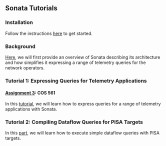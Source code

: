 ## Sonata Tutorials

### Installation
Follow the instructions 
[here](https://github.com/Sonata-Princeton/SONATA-DEV/blob/tutorial/installation.md) 
to get started.

### Background
[Here](https://github.com/Sonata-Princeton/SONATA-DEV/blob/tutorial/sonata/tutorials/background.md), 
we will first provide an overview of Sonata describing its architecture and how 
simplifies it expressing a range of telemetry queries for the network operators. 

### Tutorial 1: Expressing Queries for Telemetry Applications
#### [Assignment 3](http://www.cs.princeton.edu/courses/archive/fall17/cos561/assignments.html): COS 561
In this [tutorial](https://github.com/Sonata-Princeton/SONATA-DEV/tree/tutorial/sonata/tutorials/Tutorial-1), 
we will learn how to express queries for a range of telemetry applications with 
Sonata. 

### Tutorial 2: Compiling Dataflow Queries for PISA Targets
In this 
[part](https://github.com/Sonata-Princeton/SONATA-DEV/tree/tutorial/sonata/tutorials/Tutorial-2), 
we will learn how to execute simple dataflow queries with PISA targets.

